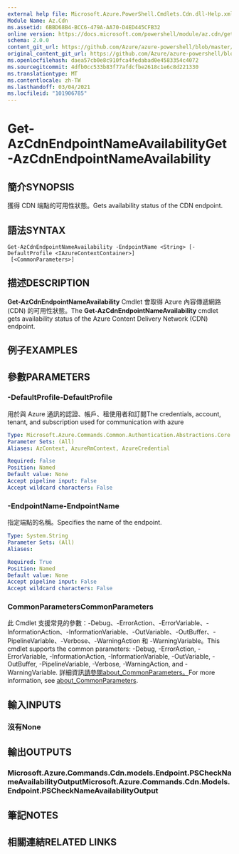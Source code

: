 ```yaml
---
external help file: Microsoft.Azure.PowerShell.Cmdlets.Cdn.dll-Help.xml
Module Name: Az.Cdn
ms.assetid: 6BBD68B4-BCC6-479A-AA70-D4ED445CFB32
online version: https://docs.microsoft.com/powershell/module/az.cdn/get-azcdnendpointnameavailability
schema: 2.0.0
content_git_url: https://github.com/Azure/azure-powershell/blob/master/src/Cdn/Cdn/help/Get-AzCdnEndpointNameAvailability.md
original_content_git_url: https://github.com/Azure/azure-powershell/blob/master/src/Cdn/Cdn/help/Get-AzCdnEndpointNameAvailability.md
ms.openlocfilehash: daea57cb0e8c910fca4fedabad0e4583354c4072
ms.sourcegitcommit: 4dfb0cc533b83f77afdcfbe2618c1e6c8d221330
ms.translationtype: MT
ms.contentlocale: zh-TW
ms.lasthandoff: 03/04/2021
ms.locfileid: "101906785"
---
```

# <span data-ttu-id="dfc9d-101">Get-AzCdnEndpointNameAvailability</span><span class="sxs-lookup"><span data-stu-id="dfc9d-101">Get-AzCdnEndpointNameAvailability</span></span>

## <span data-ttu-id="dfc9d-102">簡介</span><span class="sxs-lookup"><span data-stu-id="dfc9d-102">SYNOPSIS</span></span>
<span data-ttu-id="dfc9d-103">獲得 CDN 端點的可用性狀態。</span><span class="sxs-lookup"><span data-stu-id="dfc9d-103">Gets availability status of the CDN endpoint.</span></span>

## <span data-ttu-id="dfc9d-104">語法</span><span class="sxs-lookup"><span data-stu-id="dfc9d-104">SYNTAX</span></span>

```
Get-AzCdnEndpointNameAvailability -EndpointName <String> [-DefaultProfile <IAzureContextContainer>]
 [<CommonParameters>]
```

## <span data-ttu-id="dfc9d-105">描述</span><span class="sxs-lookup"><span data-stu-id="dfc9d-105">DESCRIPTION</span></span>
<span data-ttu-id="dfc9d-106">**Get-AzCdnEndpointNameAvailability** Cmdlet 會取得 Azure 內容傳遞網路 (CDN) 的可用性狀態。</span><span class="sxs-lookup"><span data-stu-id="dfc9d-106">The **Get-AzCdnEndpointNameAvailability** cmdlet gets availability status of the Azure Content Delivery Network (CDN) endpoint.</span></span>

## <span data-ttu-id="dfc9d-107">例子</span><span class="sxs-lookup"><span data-stu-id="dfc9d-107">EXAMPLES</span></span>

## <span data-ttu-id="dfc9d-108">參數</span><span class="sxs-lookup"><span data-stu-id="dfc9d-108">PARAMETERS</span></span>

### <span data-ttu-id="dfc9d-109">-DefaultProfile</span><span class="sxs-lookup"><span data-stu-id="dfc9d-109">-DefaultProfile</span></span>
<span data-ttu-id="dfc9d-110">用於與 Azure 通訊的認證、帳戶、租使用者和訂閱</span><span class="sxs-lookup"><span data-stu-id="dfc9d-110">The credentials, account, tenant, and subscription used for communication with azure</span></span>

```yaml
Type: Microsoft.Azure.Commands.Common.Authentication.Abstractions.Core.IAzureContextContainer
Parameter Sets: (All)
Aliases: AzContext, AzureRmContext, AzureCredential

Required: False
Position: Named
Default value: None
Accept pipeline input: False
Accept wildcard characters: False
```

### <span data-ttu-id="dfc9d-111">-EndpointName</span><span class="sxs-lookup"><span data-stu-id="dfc9d-111">-EndpointName</span></span>
<span data-ttu-id="dfc9d-112">指定端點的名稱。</span><span class="sxs-lookup"><span data-stu-id="dfc9d-112">Specifies the name of the endpoint.</span></span>

```yaml
Type: System.String
Parameter Sets: (All)
Aliases:

Required: True
Position: Named
Default value: None
Accept pipeline input: False
Accept wildcard characters: False
```

### <span data-ttu-id="dfc9d-113">CommonParameters</span><span class="sxs-lookup"><span data-stu-id="dfc9d-113">CommonParameters</span></span>
<span data-ttu-id="dfc9d-114">此 Cmdlet 支援常見的參數：-Debug、-ErrorAction、-ErrorVariable、-InformationAction、-InformationVariable、-OutVariable、-OutBuffer、-PipelineVariable、-Verbose、-WarningAction 和 -WarningVariable。</span><span class="sxs-lookup"><span data-stu-id="dfc9d-114">This cmdlet supports the common parameters: -Debug, -ErrorAction, -ErrorVariable, -InformationAction, -InformationVariable, -OutVariable, -OutBuffer, -PipelineVariable, -Verbose, -WarningAction, and -WarningVariable.</span></span> <span data-ttu-id="dfc9d-115">詳細資訊[請參閱about_CommonParameters。](http://go.microsoft.com/fwlink/?LinkID=113216)</span><span class="sxs-lookup"><span data-stu-id="dfc9d-115">For more information, see [about_CommonParameters](http://go.microsoft.com/fwlink/?LinkID=113216).</span></span>

## <span data-ttu-id="dfc9d-116">輸入</span><span class="sxs-lookup"><span data-stu-id="dfc9d-116">INPUTS</span></span>

### <span data-ttu-id="dfc9d-117">沒有</span><span class="sxs-lookup"><span data-stu-id="dfc9d-117">None</span></span>

## <span data-ttu-id="dfc9d-118">輸出</span><span class="sxs-lookup"><span data-stu-id="dfc9d-118">OUTPUTS</span></span>

### <span data-ttu-id="dfc9d-119">Microsoft.Azure.Commands.Cdn.models.Endpoint.PSCheckNameAvailabilityOutput</span><span class="sxs-lookup"><span data-stu-id="dfc9d-119">Microsoft.Azure.Commands.Cdn.Models.Endpoint.PSCheckNameAvailabilityOutput</span></span>

## <span data-ttu-id="dfc9d-120">筆記</span><span class="sxs-lookup"><span data-stu-id="dfc9d-120">NOTES</span></span>

## <span data-ttu-id="dfc9d-121">相關連結</span><span class="sxs-lookup"><span data-stu-id="dfc9d-121">RELATED LINKS</span></span>
